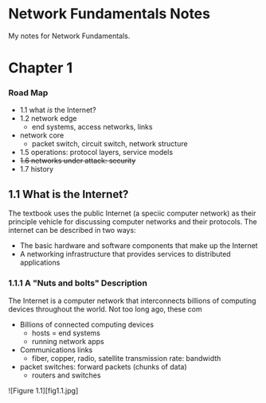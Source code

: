 # Network Fundamentals Notes

My notes for Network Fundamentals.

# Chapter 1

### Road Map

* 1.1 what *is* the Internet?
* 1.2 network edge
  * end systems, access networks, links
* network core
  * packet switch, circuit switch, network structure
* 1.5 operations: protocol layers, service models
* ~~1.6 networks under attack: security~~
* 1.7 history

## 1.1 What is the Internet?

The textbook uses the public Internet (a speciic computer network) as their principle vehicle for discussing computer networks and their protocols. The internet can be described in two ways:
* The basic hardware and software components that make up the Internet
* A networking infrastructure that provides services to distributed applications

### 1.1.1 A "Nuts and bolts" Description

The Internet is a computer network that interconnects billions of computing devices throughout the world. Not too long ago, these com

* Billions of connected computing devices
  * hosts = end systems
  * running network apps
* Communications links
  * fiber, copper, radio, satellite
  transmission rate: bandwidth
* packet switches: forward packets (chunks of data)
  * routers and switches
  
![Figure 1.1][fig1.1.jpg]
